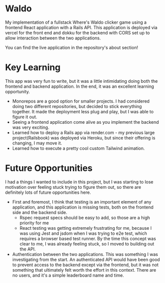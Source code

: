 # Waldo

My implementation of a fullstack Where's Waldo clicker game using a frontend React application with a Rails API. This application is deployed via vercel for the front end and dokku for the backend with CORS set up to allow interaction between the two applications.

You can find the live application in the repository's about section!

# Key Learning
This app was very fun to write, but it was a little intimidating doing both the frontend and backend application. In the end, it was an excellent learning opportunity.
* Monorepos are a good option for smaller projects. I had considered doing two different repositories, but decided to stick everything together. It made the deployment less plug and play, but I was able to figure it out.
* Seeing a frontend application come alive as you implement the backend was very exciting.
* Learned how to deploy a Rails app via render.com - my previous large project(Railsbook) was deployed via Heroku, but since their offering is changing, I may move it.
* Learned how to execute a pretty cool custom Tailwind animation.

# Future Opportunities
I had a things I wanted to include in this project, but I was starting to lose motivation over feeling stuck trying to figure them out, so there are definitely lots of future opportunities here.
* First and foremost, I think that testing is an important element of any application, and this application is missing tests, both on the frontend side and the backend side.
  * Rspec request specs should be easy to add, so those are a high priority for me
  * React testing was getting extremely frustrating for me, because I was using Jest and jsdom when I was trying to e2e test, which requires a browser based test runner. By the time this concept was clear to me, I was already feeling stuck, so I moved to building out the API.
* Authentication between the two applications. This was something I was investigating from the start. An authenticated API would have been good to prevent access to the backend except via the frontend, but it was not something that ultimately felt worth the effort in this context. There are no users, and it's a simple leaderboard name and time.
